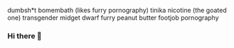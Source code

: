 dumbsh*t
bomembath (likes furry pornography)
tinika nicotine (the goated one)
transgender midget dwarf furry peanut butter footjob pornography

### Hi there 👋

<!--
**Euroarc/Euroarc** is a ✨ _special_ ✨ repository because its `README.md` (this file) appears on your GitHub profile.

Here are some ideas to get you started:

- 🔭 I’m currently working on ...
- 🌱 I’m currently learning ...
- 👯 I’m looking to collaborate on ...
- 🤔 I’m looking for help with ...
- 💬 Ask me about ...
- 📫 How to reach me: ...
- 😄 Pronouns: ...
- ⚡ Fun fact: ...
-->
